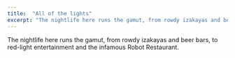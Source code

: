 ```yaml
---
title:  "All of the lights"
excerpt: "The nightlife here runs the gamut, from rowdy izakayas and beer bars, to red-light entertainment and the infamous Robot Restaurant."
---
```

The nightlife here runs the gamut, from rowdy izakayas and beer bars, to red-light entertainment and the infamous Robot Restaurant.
